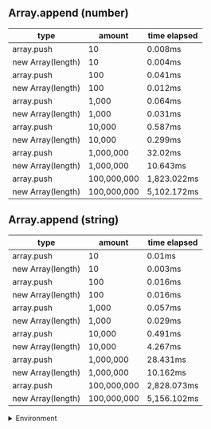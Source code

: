 ## Array.append (number)

|type|amount|time elapsed|
|-|-|-|
array.push|10|0.008ms
new Array(length)|10|0.004ms
array.push|100|0.041ms
new Array(length)|100|0.012ms
array.push|1,000|0.064ms
new Array(length)|1,000|0.031ms
array.push|10,000|0.587ms
new Array(length)|10,000|0.299ms
array.push|1,000,000|32.02ms
new Array(length)|1,000,000|10.643ms
array.push|100,000,000|1,823.022ms
new Array(length)|100,000,000|5,102.172ms
## Array.append (string)

|type|amount|time elapsed|
|-|-|-|
array.push|10|0.01ms
new Array(length)|10|0.003ms
array.push|100|0.016ms
new Array(length)|100|0.016ms
array.push|1,000|0.057ms
new Array(length)|1,000|0.029ms
array.push|10,000|0.491ms
new Array(length)|10,000|4.267ms
array.push|1,000,000|28.431ms
new Array(length)|1,000,000|10.162ms
array.push|100,000,000|2,828.073ms
new Array(length)|100,000,000|5,156.102ms


<details>
<summary>Environment</summary>

* __Machine:__ linux x64 | 2 vCPUs | 6.8GB Mem
* __Run:__ Sun Sep 24 2023 10:51:25 GMT+0000 (Coordinated Universal Time)
</details>

